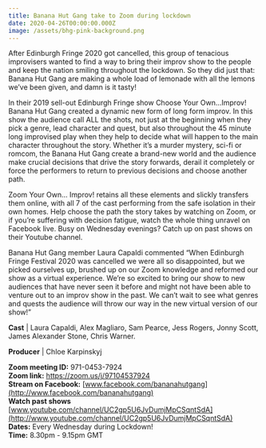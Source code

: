 ```yaml
---
title: Banana Hut Gang take to Zoom during lockdown
date: 2020-04-26T00:00:00.000Z
image: /assets/bhg-pink-background.png
---
```

After Edinburgh Fringe 2020 got cancelled, this group of tenacious improvisers wanted to find a way to bring their improv show to the people and keep the nation smiling throughout the lockdown. So they did just that: Banana Hut Gang are making a whole load of lemonade with all the lemons we’ve been given, and damn is it tasty!

In their 2019 sell-out Edinburgh Fringe show Choose Your Own…Improv! Banana Hut Gang created a dynamic new form of long form improv. In this show the audience call ALL the shots, not just at the beginning when they pick a genre, lead character and quest, but also throughout the 45 minute long improvised play when they help to decide what will happen to the main character throughout the story. Whether it’s a murder mystery, sci-fi or romcom, the Banana Hut Gang create a brand-new world and the audience make crucial decisions that drive the story forwards, derail it completely or force the performers to return to previous decisions and choose another path.

Zoom Your Own... Improv! retains all these elements and slickly transfers them online, with all 7 of the cast performing from the safe isolation in their own homes. Help choose the path the story takes by watching on Zoom, or if you’re suffering with decision fatigue, watch the whole thing unravel on Facebook live. Busy on Wednesday evenings? Catch up on past shows on their Youtube channel.

Banana Hut Gang member Laura Capaldi commented “When Edinburgh Fringe Festival 2020 was cancelled we were all so disappointed, but we picked ourselves up, brushed up on our Zoom knowledge and reformed our show as a virtual experience. We’re so excited to bring our show to new audiences that have never seen it before and might not have been able to venture out to an improv show in the past. We can’t wait to see what genres and quests the audience will throw our way in the new virtual version of our show!”

**Cast** | Laura Capaldi, Alex Magliaro, Sam Pearce, Jess Rogers, Jonny Scott, James Alexander Stone, Chris Warner.

**Producer** | Chloe Karpinskyj

**Zoom meeting ID:** 971-0453-7924 \
**Zoom link:** <https://zoom.us/j/97104537924> \
**Stream on Facebook:** [www.facebook.com/bananahutgang](http://www.facebook.com/bananahutgang) \
**Watch past shows** [www.youtube.com/channel/UC2gp5U6JvDumjMpCSqntSdA](http://www.youtube.com/channel/UC2gp5U6JvDumjMpCSqntSdA) \
**Dates:** Every Wednesday during Lockdown! \
**Time:** 8.30pm - 9.15pm GMT